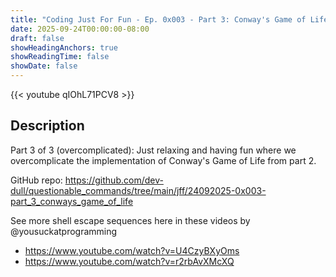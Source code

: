 ```yaml
---
title: "Coding Just For Fun - Ep. 0x003 - Part 3: Conway's Game of Life (overcomplicated)"
date: 2025-09-24T00:00:00-08:00
draft: false
showHeadingAnchors: true
showReadingTime: false
showDate: false
---
```


{{< youtube qIOhL71PCV8 >}}

## Description
Part 3 of 3 (overcomplicated): Just relaxing and having fun where we overcomplicate the implementation of Conway's Game of Life from part 2.

GitHub repo: https://github.com/dev-dull/questionable_commands/tree/main/jff/24092025-0x003-part_3_conways_game_of_life

See more shell escape sequences here in these videos by @yousuckatprogramming
- https://www.youtube.com/watch?v=U4CzyBXyOms
- https://www.youtube.com/watch?v=r2rbAvXMcXQ
